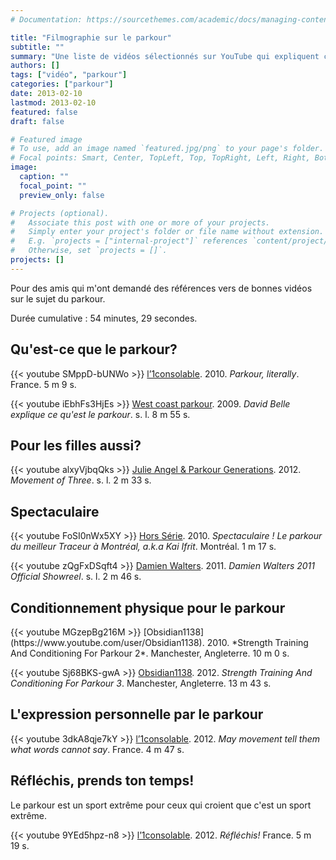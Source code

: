 ```yaml
---
# Documentation: https://sourcethemes.com/academic/docs/managing-content/

title: "Filmographie sur le parkour"
subtitle: ""
summary: "Une liste de vidéos sélectionnés sur YouTube qui expliquent ce qu'est le parkour."
authors: []
tags: ["vidéo", "parkour"]
categories: ["parkour"]
date: 2013-02-10
lastmod: 2013-02-10
featured: false
draft: false

# Featured image
# To use, add an image named `featured.jpg/png` to your page's folder.
# Focal points: Smart, Center, TopLeft, Top, TopRight, Left, Right, BottomLeft, Bottom, BottomRight.
image:
  caption: ""
  focal_point: ""
  preview_only: false

# Projects (optional).
#   Associate this post with one or more of your projects.
#   Simply enter your project's folder or file name without extension.
#   E.g. `projects = ["internal-project"]` references `content/project/deep-learning/index.md`.
#   Otherwise, set `projects = []`.
projects: []
---
```


Pour des amis qui m'ont demandé des références vers de bonnes vidéos sur le sujet du parkour.

Durée cumulative&nbsp;: 54 minutes, 29 secondes.

## Qu'est-ce que le parkour?

{{< youtube SMppD-bUNWo >}}
[l’1consolable](https://www.youtube.com/user/l1consolable). 2010. *Parkour, literally*. France. 5&nbsp;m 9&nbsp;s.

{{< youtube iEbhFs3HjEs >}}
[West coast parkour](https://www.youtube.com/user/gravitezer0). 2009. *David Belle explique ce qu'est le parkour*. s. l. 8&nbsp;m 55&nbsp;s.

## Pour les filles aussi?
{{< youtube alxyVjbqQks >}}
[Julie Angel &amp; Parkour Generations](https://www.youtube.com/user/slamcamspam). 2012. *Movement of Three*. s.&nbsp;l. 2&nbsp;m 33&nbsp;s.

## Spectaculaire

{{< youtube FoSI0nWx5XY >}}
[Hors Série](https://www.youtube.com/user/horsserieweb). 2010. *Spectaculaire ! Le parkour du meilleur Traceur à Montréal, a.k.a Kai Ifrit*. Montréal. 1&nbsp;m 17&nbsp;s.

{{< youtube zQgFxDSqft4 >}}
[Damien Walters](https://www.youtube.com/user/damienwalters?feature=watch). 2011. *Damien Walters 2011 Official Showreel*. s. l. 2&nbsp;m 46&nbsp;s.

<h2>Conditionnement physique pour le parkour</h2>
{{< youtube MGzepBg216M >}}
[Obsidian1138](https://www.youtube.com/user/Obsidian1138). 2010. *Strength Training And Conditioning For Parkour 2*. Manchester, Angleterre. 10&nbsp;m 0&nbsp;s.

{{< youtube Sj68BKS-gwA >}}
[Obsidian1138](https://www.youtube.com/user/Obsidian1138). 2012. *Strength Training And Conditioning For Parkour 3*. Manchester, Angleterre. 13&nbsp;m 43&nbsp;s.

## L'expression personnelle par le parkour

{{< youtube 3dkA8qje7kY >}}
[l’1consolable](https://www.youtube.com/user/l1consolable). 2012. *May movement tell them what words cannot say*. France. 4&nbsp;m 47&nbsp;s.

## Réfléchis, prends ton temps!

Le parkour est un sport extrême pour ceux qui croient que c'est un sport extrême.

{{< youtube 9YEd5hpz-n8 >}}
[l’1consolable](https://www.youtube.com/user/l1consolable). 2012. *Réfléchis!* France. 5&nbsp;m 19&nbsp;s.
